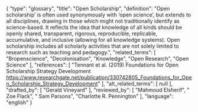 {
    "type": "glossary",
    "title": "Open Scholarship",
    "definition": "Open scholarship’ is often used synonymously with ‘open science’, but extends to all disciplines, drawing in those which might not traditionally identify as science-based. It reflects the idea that knowledge of all kinds should be openly shared, transparent, rigorous, reproducible, replicable, accumulative, and inclusive (allowing for all knowledge systems). Open scholarship includes all scholarly activities that are not solely limited to research such as teaching and pedagogy.",
    "related_terms": [
        "Bropenscience",
        "Decolonisation",
        "Knowledge",
        "Open Research",
        "Open Science"
    ],
    "references": [
        "Tennant et al. (2019) Foundations for Open Scholarship Strategy Development https://www.researchgate.net/publication/330742805_Foundations_for_Open_Scholarship_Strategy_Development"
    ],
    "alt_related_terms": [
        null
    ],
    "drafted_by": [
        "Gerald Vineyard"
    ],
    "reviewed_by": [
        "Mahmoud Elsherif",
        " Zoe Flack",
        " Sam Parsons",
        "Charlotte R. Pennington"
    ],
    "language": "english"
}